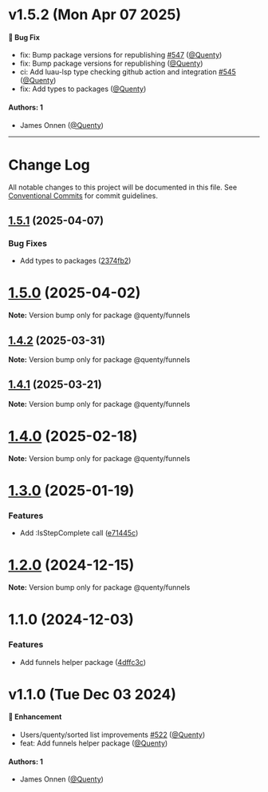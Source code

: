 # v1.5.2 (Mon Apr 07 2025)

#### 🐛 Bug Fix

- fix: Bump package versions for republishing [#547](https://github.com/Quenty/NevermoreEngine/pull/547) ([@Quenty](https://github.com/Quenty))
- fix: Bump package versions for republishing ([@Quenty](https://github.com/Quenty))
- ci: Add luau-lsp type checking github action and integration [#545](https://github.com/Quenty/NevermoreEngine/pull/545) ([@Quenty](https://github.com/Quenty))
- fix: Add types to packages ([@Quenty](https://github.com/Quenty))

#### Authors: 1

- James Onnen ([@Quenty](https://github.com/Quenty))

---

# Change Log

All notable changes to this project will be documented in this file.
See [Conventional Commits](https://conventionalcommits.org) for commit guidelines.

## [1.5.1](https://github.com/Quenty/NevermoreEngine/compare/@quenty/funnels@1.5.0...@quenty/funnels@1.5.1) (2025-04-07)


### Bug Fixes

* Add types to packages ([2374fb2](https://github.com/Quenty/NevermoreEngine/commit/2374fb2b043cfbe0e9b507b3316eec46a4e353a0))





# [1.5.0](https://github.com/Quenty/NevermoreEngine/compare/@quenty/funnels@1.4.2...@quenty/funnels@1.5.0) (2025-04-02)

**Note:** Version bump only for package @quenty/funnels





## [1.4.2](https://github.com/Quenty/NevermoreEngine/compare/@quenty/funnels@1.4.1...@quenty/funnels@1.4.2) (2025-03-31)

**Note:** Version bump only for package @quenty/funnels





## [1.4.1](https://github.com/Quenty/NevermoreEngine/compare/@quenty/funnels@1.4.0...@quenty/funnels@1.4.1) (2025-03-21)

**Note:** Version bump only for package @quenty/funnels





# [1.4.0](https://github.com/Quenty/NevermoreEngine/compare/@quenty/funnels@1.3.0...@quenty/funnels@1.4.0) (2025-02-18)

**Note:** Version bump only for package @quenty/funnels





# [1.3.0](https://github.com/Quenty/NevermoreEngine/compare/@quenty/funnels@1.2.0...@quenty/funnels@1.3.0) (2025-01-19)


### Features

* Add :IsStepComplete call ([e71445c](https://github.com/Quenty/NevermoreEngine/commit/e71445c919f527c52b00558a721f783887819ca4))





# [1.2.0](https://github.com/Quenty/NevermoreEngine/compare/@quenty/funnels@1.1.0...@quenty/funnels@1.2.0) (2024-12-15)

**Note:** Version bump only for package @quenty/funnels





# 1.1.0 (2024-12-03)


### Features

* Add funnels helper package ([4dffc3c](https://github.com/Quenty/NevermoreEngine/commit/4dffc3ce700ff6f750cf5483d4a6fb95ebc1c80a))





# v1.1.0 (Tue Dec 03 2024)

#### 🚀 Enhancement

- Users/quenty/sorted list improvements [#522](https://github.com/Quenty/NevermoreEngine/pull/522) ([@Quenty](https://github.com/Quenty))
- feat: Add funnels helper package ([@Quenty](https://github.com/Quenty))

#### Authors: 1

- James Onnen ([@Quenty](https://github.com/Quenty))
